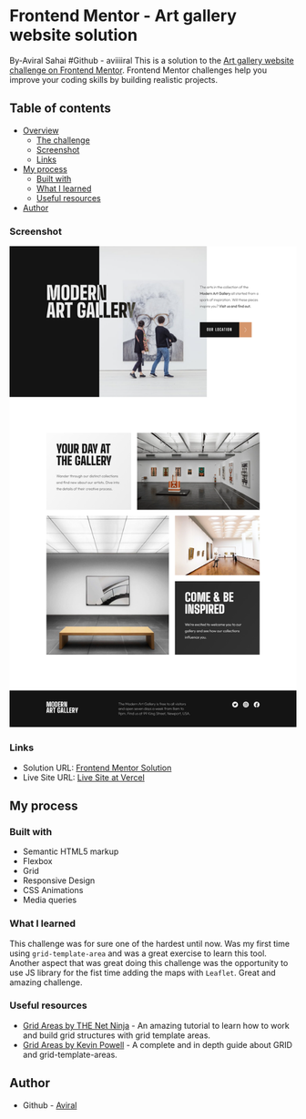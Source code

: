 # Frontend Mentor - Art gallery website solution
By-Aviral Sahai #Github - aviiiiral
This is a solution to the [Art gallery website challenge on Frontend Mentor](https://www.frontendmentor.io/challenges/art-gallery-website-yVdrZlxyA). Frontend Mentor challenges help you improve your coding skills by building realistic projects. 

## Table of contents

- [Overview](#overview)
  - [The challenge](#the-challenge)
  - [Screenshot](#screenshot)
  - [Links](#links)
- [My process](#my-process)
  - [Built with](#built-with)
  - [What I learned](#what-i-learned)
  - [Useful resources](#useful-resources)
- [Author](#author)


### Screenshot

![](./screenshot/screenshot-desktop.png)

### Links

- Solution URL: [Frontend Mentor Solution](https://www.frontendmentor.io/solutions/art-gallery-website-vanilla-css-custom-animations-and-hover-effects-dLv-qOWmK2)
- Live Site URL: [Live Site at Vercel](https://art-gallery-website-rho.vercel.app/)
## My process

### Built with

- Semantic HTML5 markup
- Flexbox
- Grid
- Responsive Design
- CSS Animations
- Media queries

### What I learned

This challenge was for sure one of the hardest until now. Was my first time using `grid-template-area` and was a great exercise to learn this tool. Another aspect that was great doing this challenge was the opportunity to use JS library for the fist time adding the maps with `Leaflet`. Great and amazing challenge.

### Useful resources

- [Grid Areas by THE Net Ninja](https://www.youtube.com/watch?v=tPosqmwIx0w) - An amazing tutorial to learn how to work and build grid structures with grid template areas.
- [Grid Areas by Kevin Powell](https://www.example.com) - A complete and in depth guide about GRID and grid-template-areas.



## Author

- Github - [Aviral](https://github.com/aviiiiral)

